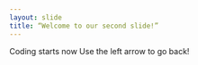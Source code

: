 ```yaml
---
layout: slide
title: “Welcome to our second slide!”
---
```

Coding starts now
Use the left arrow to go back!

